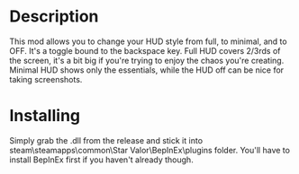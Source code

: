 # Description

This mod allows you to change your HUD style from full, to minimal, and to OFF. It's a toggle bound to the backspace key. 
Full HUD covers 2/3rds of the screen, it's a bit big if you're trying to enjoy the chaos you're creating.
Minimal HUD shows only the essentials, while the HUD off can be nice for taking screenshots.

# Installing

Simply grab the .dll from the release and stick it into steam\steamapps\common\Star Valor\BepInEx\plugins folder. 
You'll have to install BepInEx first if you haven't already though.
